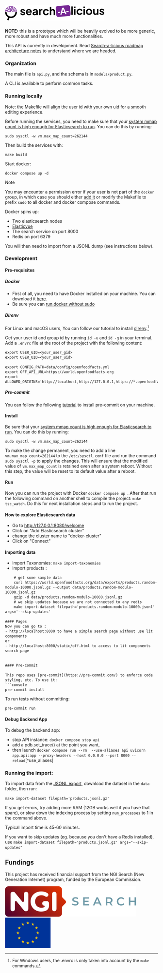 # ![Search-a-licious](./assets/RVB_HORIZONTAL_WHITE_BG_SEARCH-A-LICIOUS-50.png "Search-a-licious logo")


**NOTE:** this is a prototype which will be heavily evolved to be more generic, more robust and have much more functionalities.

This API is currently in development. Read [Search-a-licious roadmap architecture notes](https://docs.google.com/document/d/1mibE8nACcmen6paSrqT9JQk5VbuvlFUXI1S93yHCK2I/edit) to understand where we are headed.

### Organization

The main file is `api.py`, and the schema is in `models/product.py`.

A CLI is available to perform common tasks.

### Running locally

Note: the Makefile will align the user id with your own uid for a smooth editing experience.

Before running the services, you need to make sure that your [system mmap count is high enough for Elasticsearch to run](https://www.elastic.co/guide/en/elasticsearch/reference/current/vm-max-map-count.html). You can do this by running:

```console
sudo sysctl -w vm.max_map_count=262144
```

Then build the services with:

```
make build
```

Start docker:

```console
docker compose up -d
```

> [!NOTE]
> You may encounter a permission error if your user is not part of the `docker` group, in which case you should either [add it](https://docs.docker.com/engine/install/linux-postinstall/#manage-docker-as-a-non-root-user) or modify the Makefile to prefix `sudo` to all docker and docker compose commands.

Docker spins up:
- Two elasticsearch nodes
- [Elasticvue](https://elasticvue.com/)
- The search service on port 8000
- Redis on port 6379

You will then need to import from a JSONL dump (see instructions below).

### Development

#### Pre-requisites
##### Docker
- First of all, you need to have Docker installed on your machine. You can download it [here](https://www.docker.com/products/docker-desktop).
- Be sure you can [run docker without sudo](https://docs.docker.com/engine/install/linux-postinstall/#manage-docker-as-a-non-root-user)

##### Direnv
For Linux and macOS users, You can follow our tutorial to install [direnv](https://openfoodfacts.github.io/openfoodfacts-server/dev/how-to-use-direnv/).[^winEnvrc]

Get your user id and group id by running `id -u` and `id -g` in your terminal.
Add a `.envrc` file at the root of the project with the following content:
```shell
export USER_GID=<your_user_gid>
export USER_UID=<your_user_uid>

export CONFIG_PATH=data/config/openfoodfacts.yml
export OFF_API_URL=https://world.openfoodfacts.org
export ALLOWED_ORIGINS='http://localhost,http://127.0.0.1,https://*.openfoodfacts.org,https://*.openfoodfacts.net' 
```

[^winEnvrc]: For Windows users, the .envrc is only taken into account by the `make` commands.

##### Pre-commit
You can follow the following [tutorial](https://pre-commit.com/#install) to install pre-commit on your machine.

#### Install
Be sure that your [system mmap count is high enough for Elasticsearch to run](https://www.elastic.co/guide/en/elasticsearch/reference/current/vm-max-map-count.html). You can do this by running:
```shell
sudo sysctl -w vm.max_map_count=262144
```
To make the change permanent, you need to add a line `vm.max_map_count=262144` to the `/etc/sysctl.conf` file and run the command `sudo sysctl -p` to apply the changes.
This will ensure that the modified value of `vm.max_map_count` is retained even after a system reboot. Without this step, the value will be reset to its default value after a reboot.

#### Run
Now you can run the project with Docker ```docker compose up ```.
After that run the following command on another shell to compile the project: ```make tsc_watch```.
Do this for next installation steps and to run the project.

#### How to explore Elasticsearch data

- Go to http://127.0.0.1:8080/welcome
- Click on "Add Elasticsearch cluster"
- change the cluster name to "docker-cluster"
- Click on "Connect"


#### Importing data
- Import Taxonomies: `make import-taxonomies` 
- Import products :
```shell
    # get some sample data
    curl https://world.openfoodfacts.org/data/exports/products.random-modulo-10000.jsonl.gz --output data/products.random-modulo-10000.jsonl.gz
    gzip -d data/products.random-modulo-10000.jsonl.gz
    # we skip updates because we are not connected to any redis
    make import-dataset filepath='products.random-modulo-10000.jsonl' args='--skip-updates'

#### Pages
Now you can go to :
- http://localhost:8000 to have a simple search page without use lit components
or 
- http://localhost:8000/static/off.html to access to lit components search page


#### Pre-Commit

This repo uses [pre-commit](https://pre-commit.com/) to enforce code styling, etc. To use it:
```console
pre-commit install
```
To run tests without committing:

```console
pre-commit run
```


#### Debug Backend App 
To debug the backend app:
* stop API instance: `docker compose stop api`
* add a pdb.set_trace() at the point you want,
* then launch `docker compose run --rm  --use-aliases api uvicorn app.api:app --proxy-headers --host 0.0.0.0 --port 8000 --reload`[^use_aliases]



### Running the import:
To import data from the [JSONL export](https://world.openfoodfacts.org/data), download the dataset in the `data` folder, then run:

`make import-dataset filepath='products.jsonl.gz'`

If you get errors, try adding more RAM (12GB works well if you have that spare), or slow down the indexing process by setting `num_processes` to 1 in the command above.

Typical import time is 45-60 minutes.

If you want to skip updates (eg. because you don't have a Redis installed), 
use `make import-dataset filepath='products.jsonl.gz' args="--skip-updates"`


## Fundings

This project has received financial support from the NGI Search (New Generation Internet) program, funded by the European Commission.

<img src="./assets/NGISearch_logo_tag_icon.svg" alt="NGI-search logo" title="NGI-search logo" height="100" />
<img src="./assets/europa-flag.jpg" alt="European flag" title="European flag" height="100" />
